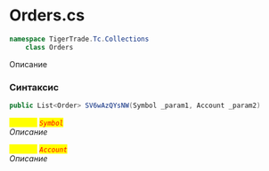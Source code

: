 
# Orders.cs
```csharp
namespace TigerTrade.Tc.Collections  
    class Orders
```

Описание

### Синтаксис
```csharp
public List<Order> SV6wAzQYsNW(Symbol _param1, Account _param2)
```

<mark style="color:yellow;">`_param1`</mark> <mark style="color:red;">*`Symbol`*</mark>  
 *Описание*  
  
<mark style="color:yellow;">`_param2`</mark> <mark style="color:red;">*`Account`*</mark>  
 *Описание*  
  

                    
                    